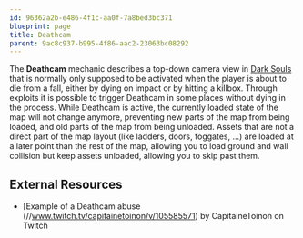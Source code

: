 ```yaml
---
id: 96362a2b-e486-4f1c-aa0f-7a8bed3bc371
blueprint: page
title: Deathcam
parent: 9ac8c937-b995-4f86-aac2-23063bc08292
---
```

The **Deathcam** mechanic describes a top-down camera view in [Dark Souls](/darksouls) that is normally only supposed to be activated when the player is about to die from a fall, either by dying on impact or by hitting a killbox. Through exploits it is possible to trigger Deathcam in some places without dying in the process. While Deathcam is active, the currently loaded state of the map will not change anymore, preventing new parts of the map from being loaded, and old parts of the map from being unloaded. Assets that are not a direct part of the map layout (like ladders, doors, foggates, ...) are loaded at a later point than the rest of the map, allowing you to load ground and wall collision but keep assets unloaded, allowing you to skip past them.

## External Resources

- [Example of a Deathcam abuse (//www.twitch.tv/capitainetoinon/v/105585571) by CapitaineToinon on Twitch
